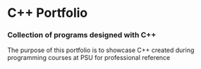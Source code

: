 # C++ Portfolio 
### Collection of programs designed with C++
The purpose of this portfolio is to showcase C++ created during programming courses at PSU for professional reference
